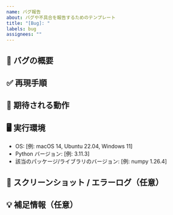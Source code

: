 ```yaml
---
name: バグ報告
about: バグや不具合を報告するためのテンプレート
title: "[Bug]: "
labels: bug
assignees: ""
---
```

## 🐞 バグの概要

<!-- どのようなバグか簡潔に説明してください -->

## ✅ 再現手順

<!-- バグを再現するための手順を明確に記述してください -->


## 🧪 期待される動作

<!-- 正常な場合に期待される挙動を記述してください -->

## 🖥️ 実行環境

- OS: [例: macOS 14, Ubuntu 22.04, Windows 11]
- Python バージョン: [例: 3.11.3]
- 該当のパッケージ/ライブラリのバージョン: [例: numpy 1.26.4]

## 📸 スクリーンショット / エラーログ（任意）

<!-- 可能であれば、エラーのログやスタックトレースを貼ってください -->

## 💡 補足情報（任意）

<!-- 他に伝えておくべきことがあればここに書いてください -->